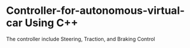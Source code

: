 # Controller-for-autonomous-virtual-car Using C++
The controller include Steering, Traction, and Braking Control
